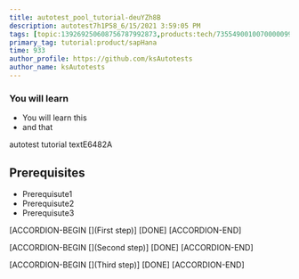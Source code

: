 ```yaml
---
title: autotest_pool_tutorial-deuYZh8B
description: autotest7h1P58_6/15/2021 3:59:05 PM
tags: [topic:139269250608756787992873,products:tech/73554900100700000996,tutorial:experience/advanced]
primary_tag: tutorial:product/sapHana
time: 933
author_profile: https://github.com/ksAutotests
author_name: ksAutotests
---
```

### You will learn
- You will learn this
- and that

autotest tutorial textE6482A

## Prerequisites
- Prerequisute1
- Prerequisute2
- Prerequisute3

[ACCORDION-BEGIN [](First step)]
[DONE]
[ACCORDION-END]

[ACCORDION-BEGIN [](Second step)]
[DONE]
[ACCORDION-END]

[ACCORDION-BEGIN [](Third step)]
[DONE]
[ACCORDION-END]

